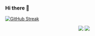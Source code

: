 ### Hi there 👋


[![GitHub Streak](https://github-readme-streak-stats.herokuapp.com/?user=Dark-shy&theme=tokyonight)](https://git.io/streak-stats)


<p align = "center">
  <img src = "https://github-readme-stats.vercel.app/api?username=Dark-shy&theme=tokyonight">
  <img src = "https://github-readme-stats.vercel.app/api/top-langs?username=Dark-shy&layout=compact&langs_count=8&card_width=320&theme=tokyonight">
</p>


<!--
**Dark-shy/Dark-shy** is a ✨ _special_ ✨ repository because its `README.md` (this file) appears on your GitHub profile.

Here are some ideas to get you started:

- 🔭 I’m currently working on ...
- 🌱 I’m currently learning ...
- 👯 I’m looking to collaborate on ...
- 🤔 I’m looking for help with ...
- 💬 Ask me about ...
- 📫 How to reach me: ...
- 😄 Pronouns: ...
- ⚡ Fun fact: ...
-->
